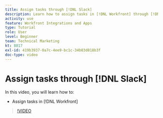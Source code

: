 ```yaml
---
title: Assign tasks through [!DNL Slack]
description: Learn how to assign tasks in [!DNL Workfront] through [!DNL Slack]
activity: use
feature: Workfront Integrations and Apps
type: Tutorial
role: User
level: Beginner
team: Technical Marketing
kt: 8817
exl-id: 419b3937-0a7c-4ee9-bc1c-34b03d818b3f
doc-type: video
---
```

# Assign tasks through [!DNL Slack]

In this video, you will learn how to:

* Assign tasks in [!DNL Workfront]

>[!VIDEO](https://video.tv.adobe.com/v/335117/?quality=12&learn=on)
